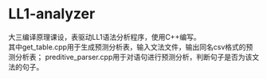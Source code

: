 # LL1-analyzer
大三编译原理课设，表驱动LL1语法分析程序，使用C++编写。</br>
其中get_table.cpp用于生成预测分析表，输入文法文件，输出同名csv格式的预测分析表；
preditive_parser.cpp用于对语句进行预测分析，判断句子是否为该文法的句子。
